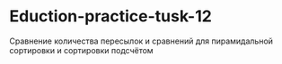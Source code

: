 # Eduction-practice-tusk-12
Сравнение количества пересылок и сравнений для пирамидальной сортировки и сортировки подсчётом
